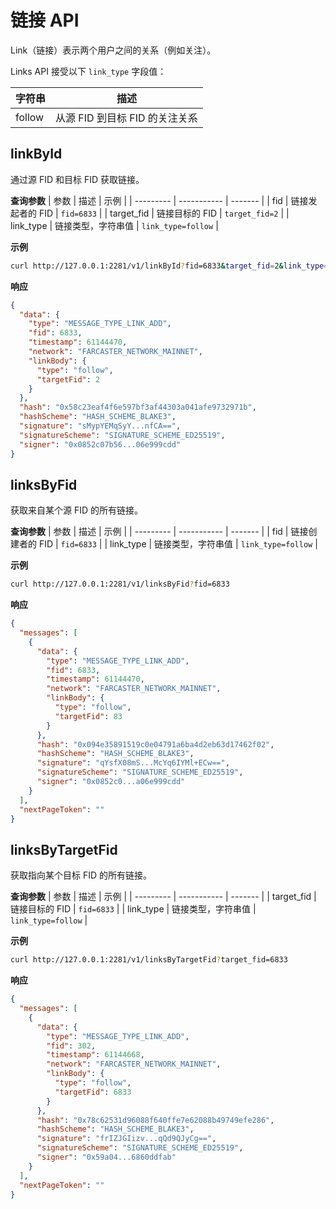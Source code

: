 # 链接 API

Link（链接）表示两个用户之间的关系（例如关注）。

Links API 接受以下 `link_type` 字段值：

| 字符串 | 描述                           |
| ------ | ------------------------------ |
| follow | 从源 FID 到目标 FID 的关注关系 |

## linkById

通过源 FID 和目标 FID 获取链接。

**查询参数**
| 参数 | 描述 | 示例 |
| --------- | ----------- | ------- |
| fid | 链接发起者的 FID | `fid=6833` |
| target_fid | 链接目标的 FID | `target_fid=2` |
| link_type | 链接类型，字符串值 | `link_type=follow` |

**示例**

```bash
curl http://127.0.0.1:2281/v1/linkById?fid=6833&target_fid=2&link_type=follow
```

**响应**

```json
{
  "data": {
    "type": "MESSAGE_TYPE_LINK_ADD",
    "fid": 6833,
    "timestamp": 61144470,
    "network": "FARCASTER_NETWORK_MAINNET",
    "linkBody": {
      "type": "follow",
      "targetFid": 2
    }
  },
  "hash": "0x58c23eaf4f6e597bf3af44303a041afe9732971b",
  "hashScheme": "HASH_SCHEME_BLAKE3",
  "signature": "sMypYEMqSyY...nfCA==",
  "signatureScheme": "SIGNATURE_SCHEME_ED25519",
  "signer": "0x0852c07b56...06e999cdd"
}
```

## linksByFid

获取来自某个源 FID 的所有链接。

**查询参数**
| 参数 | 描述 | 示例 |
| --------- | ----------- | ------- |
| fid | 链接创建者的 FID | `fid=6833` |
| link_type | 链接类型，字符串值 | `link_type=follow` |

**示例**

```bash
curl http://127.0.0.1:2281/v1/linksByFid?fid=6833
```

**响应**

```json
{
  "messages": [
    {
      "data": {
        "type": "MESSAGE_TYPE_LINK_ADD",
        "fid": 6833,
        "timestamp": 61144470,
        "network": "FARCASTER_NETWORK_MAINNET",
        "linkBody": {
          "type": "follow",
          "targetFid": 83
        }
      },
      "hash": "0x094e35891519c0e04791a6ba4d2eb63d17462f02",
      "hashScheme": "HASH_SCHEME_BLAKE3",
      "signature": "qYsfX08mS...McYq6IYMl+ECw==",
      "signatureScheme": "SIGNATURE_SCHEME_ED25519",
      "signer": "0x0852c0...a06e999cdd"
    }
  ],
  "nextPageToken": ""
}
```

## linksByTargetFid

获取指向某个目标 FID 的所有链接。

**查询参数**
| 参数 | 描述 | 示例 |
| --------- | ----------- | ------- |
| target_fid | 链接目标的 FID | `fid=6833` |
| link_type | 链接类型，字符串值 | `link_type=follow` |

**示例**

```bash
curl http://127.0.0.1:2281/v1/linksByTargetFid?target_fid=6833
```

**响应**

```json
{
  "messages": [
    {
      "data": {
        "type": "MESSAGE_TYPE_LINK_ADD",
        "fid": 302,
        "timestamp": 61144668,
        "network": "FARCASTER_NETWORK_MAINNET",
        "linkBody": {
          "type": "follow",
          "targetFid": 6833
        }
      },
      "hash": "0x78c62531d96088f640ffe7e62088b49749efe286",
      "hashScheme": "HASH_SCHEME_BLAKE3",
      "signature": "frIZJGIizv...qQd9QJyCg==",
      "signatureScheme": "SIGNATURE_SCHEME_ED25519",
      "signer": "0x59a04...6860ddfab"
    }
  ],
  "nextPageToken": ""
}
```
